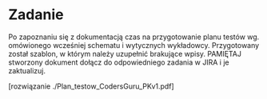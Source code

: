 # Zadanie
Po zapoznaniu się z dokumentacją czas na przygotowanie planu testów wg. omówionego wcześniej
schematu i wytycznych wykładowcy.
Przygotowany został szablon, w którym należy uzupełnić brakujące wpisy.
PAMIĘTAJ stworzony dokument dołącz do odpowiedniego zadania w JIRA i je zaktualizuj.

[rozwiązanie ./Plan_testow_CodersGuru_PKv1.pdf]